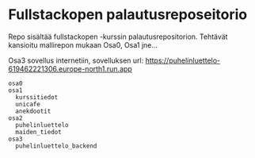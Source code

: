 # Fullstackopen palautusreposeitorio

Repo sisältää fullstackopen -kurssin palautusrepositorion. Tehtävät kansioitu mallirepon mukaan Osa0, Osa1 jne...

Osa3 sovellus internetiin, sovelluksen url: https://puhelinluettelo-619462221306.europe-north1.run.app

```
osa0
osa1
  kurssitiedot
  unicafe
  anekdootit
osa2
  puhelinluettelo
  maiden_tiedot
osa3
  puhelinluettelo_backend
```

